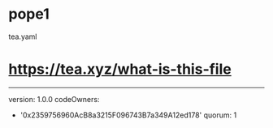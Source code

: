 # pope1

tea.yaml
# https://tea.xyz/what-is-this-file
---
version: 1.0.0
codeOwners:
  - '0x2359756960AcB8a3215F096743B7a349A12ed178'
quorum: 1
